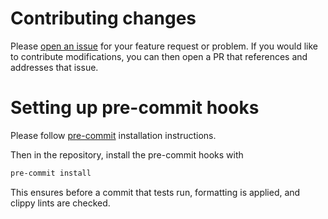 # Contributing changes

Please [open an issue](https://github.com/Utagai/shi/issues/new) for your feature request or problem. If you would like to contribute modifications, you can then open a PR that references and addresses that issue.

# Setting up pre-commit hooks

Please follow [pre-commit](https://pre-commit.com/#install) installation instructions.

Then in the repository, install the pre-commit hooks with

```sh
pre-commit install
```

This ensures before a commit that tests run, formatting is applied, and clippy lints are checked.